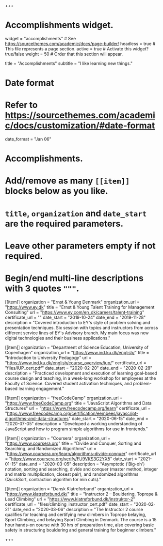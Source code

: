 +++
# Accomplishments widget.
widget = "accomplishments"  # See https://sourcethemes.com/academic/docs/page-builder/
headless = true  # This file represents a page section.
active = true  # Activate this widget? true/false
weight = 50  # Order that this section will appear.

title = "Accomplish&shy;ments"
subtitle = "I like learning new things."

# Date format
#   Refer to https://sourcethemes.com/academic/docs/customization/#date-format
date_format = "Jan 06"

# Accomplishments.
#   Add/remove as many `[[item]]` blocks below as you like.
#   `title`, `organization` and `date_start` are the required parameters.
#   Leave other parameters empty if not required.
#   Begin/end multi-line descriptions with 3 quotes `"""`.

[[item]]
  organization = "Ernst & Young Denmark"
  organization_url = "https://www.ey.dk"
  title = "Ernst & Young Talent Training for Management Consulting"
  url = "https://www.ey.com/en_dk/careers/talent-training"
  certificate_url = ""
  date_start = "2019-10-24"
  date_end = "2019-11-28"
  description = "Covered introduction to EY's style of problem solving and presentation techniques. Six session with topics and instructors from across different service lines of EY's Advisory branch. My main focus was new digital technologies and their business applications."

[[item]]
  organization = "Department of Science Education, University of Copenhagen"
  organization_url = "https://www.ind.ku.dk/english/"
  title = "Introduction to University Pedagogy"
  url = "https://www.ind.ku.dk/english/course_overview/iup/"
  certificate_url = "files/IUP_cert.pdf"
  date_start = "2020-02-20"
  date_end = "2020-02-28"
  description = "Practiced development and execution of learning goal-based course design and teaching, in a week-long workshop for employees at the Faculty of Science. Covered student activation techniques, and problem-based learning engagement."


[[item]]
  organization = "freeCodeCamp"
  organization_url = "https://www.freeCodeCamp.org"
  title = "JavaScript Algorithms and Data Structures"
  url = "https://www.freecodecamp.org/learn"
  certificate_url = "https://www.freecodecamp.org/certification/eembees/javascript-algorithms-and-data-structures"
  date_start = "2020-06-15"
  date_end = "2020-07-05"
  description = "Developed a working understanding of JavaScript and how to program simple algorithms for use in frontends."
  
[[item]]
  organization = "Coursera"
  organization_url = "https://www.coursera.org"
  title = "Divide and Conquer, Sorting and Searching, and Randomized Algorithms"
  url = "https://www.coursera.org/learn/algorithms-divide-conquer"
  certificate_url = "https://www.coursera.org/verify/FU9VKS3G2YX5"
  date_start = "2021-01-15"
  date_end = "2020-03-05"
  description = "Asymptotic ('Big-oh') notation, sorting and searching, divide and conquer (master method, integer and matrix multiplication, closest pair), and randomized algorithms (QuickSort, contraction algorithm for min cuts)."
  
[[item]]
  organization = "Dansk Klatreforbund"
  organization_url = "https://www.klatreforbund.dk/"
  title = "Instructor 2 – Bouldering, Toprope & Lead Climbing"
  url = "https://www.klatreforbund.dk/instruktor-2"
  certificate_url = "files/climbing_instructor_cert.pdf"
  date_start = "2020-02-21"
  date_end = "2020-03-06"
  description = "The Instructor 2 course qualifies for teaching and certifying new climbers in Toprope belaying, Sport Climbing, and belaying Sport Climbing in Denmark. The course is a 15 hour hands-on course with 30 hrs of preparation time, also covering basic safety in structuring bouldering and general training for beginner climbers."

+++

